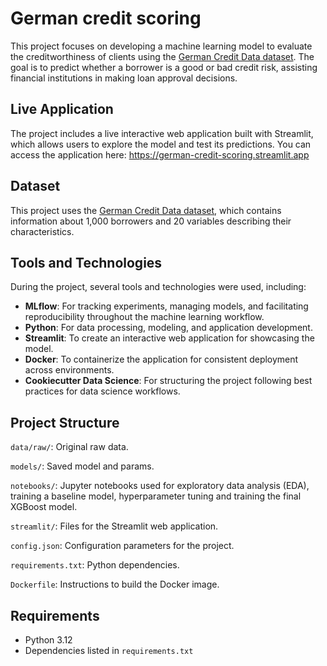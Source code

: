 # German credit scoring

This project focuses on developing a machine learning model to evaluate the creditworthiness of clients using the [German Credit Data dataset](https://www.kaggle.com/datasets/elsnkazm/german-credit-scoring-data). The goal is to predict whether a borrower is a good or bad credit risk, assisting financial institutions in making loan approval decisions.

## Live Application
The project includes a live interactive web application built with Streamlit, which allows users to explore the model and test its predictions. You can access the application here:
https://german-credit-scoring.streamlit.app

## Dataset
This project uses the [German Credit Data dataset](https://www.kaggle.com/datasets/elsnkazm/german-credit-scoring-data), which contains information about 1,000 borrowers and 20 variables describing their characteristics.

## Tools and Technologies
During the project, several tools and technologies were used, including:

 - **MLflow**: For tracking experiments, managing models, and facilitating reproducibility throughout the machine learning workflow.
 - **Python**: For data processing, modeling, and application development.
 - **Streamlit**: To create an interactive web application for showcasing the model.
 - **Docker**: To containerize the application for consistent deployment across environments.
 - **Cookiecutter Data Science**: For structuring the project following best practices for data science workflows.

## Project Structure
`data/raw/`: Original raw data.

`models/`: Saved model and params.

`notebooks/`: Jupyter notebooks used for exploratory data analysis (EDA), training a baseline model, hyperparameter tuning and training the final XGBoost model.

`streamlit/`: Files for the Streamlit web application.

`config.json`: Configuration parameters for the project.

`requirements.txt`: Python dependencies.

`Dockerfile`: Instructions to build the Docker image.

## Requirements
 - Python 3.12
 - Dependencies listed in `requirements.txt`


